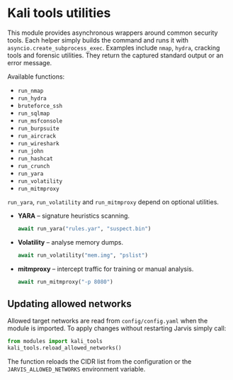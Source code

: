 # Kali tools utilities

This module provides asynchronous wrappers around common security tools. Each helper simply builds the command
and runs it with `asyncio.create_subprocess_exec`. Examples include `nmap`, `hydra`, cracking tools and forensic
utilities. They return the captured standard output or an error message.

Available functions:

- `run_nmap`
- `run_hydra`
- `bruteforce_ssh`
- `run_sqlmap`
- `run_msfconsole`
- `run_burpsuite`
- `run_aircrack`
- `run_wireshark`
- `run_john`
- `run_hashcat`
- `run_crunch`
- `run_yara`
- `run_volatility`
- `run_mitmproxy`

`run_yara`, `run_volatility` and `run_mitmproxy` depend on optional utilities.

- **YARA** – signature heuristics scanning.
  ```python
  await run_yara("rules.yar", "suspect.bin")
  ```
- **Volatility** – analyse memory dumps.
  ```python
  await run_volatility("mem.img", "pslist")
  ```
- **mitmproxy** – intercept traffic for training or manual analysis.
  ```python
  await run_mitmproxy("-p 8080")
  ```

## Updating allowed networks

Allowed target networks are read from `config/config.yaml` when the module is
imported. To apply changes without restarting Jarvis simply call:

```python
from modules import kali_tools
kali_tools.reload_allowed_networks()
```

The function reloads the CIDR list from the configuration or the
`JARVIS_ALLOWED_NETWORKS` environment variable.
